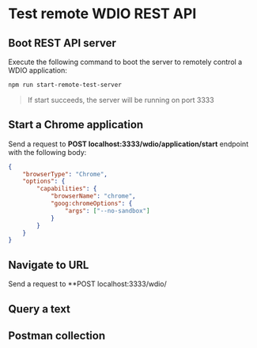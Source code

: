 # Test remote WDIO REST API

## Boot REST API server

Execute the following command to boot the server to remotely control a WDIO application:

```bash
npm run start-remote-test-server
```

> If start succeeds, the server will be running on port 3333

## Start a Chrome application

Send a request to **POST localhost:3333/wdio/application/start** endpoint with the following body:

```json
{
    "browserType": "Chrome",
    "options": {
        "capabilities": {
            "browserName": "chrome",
            "goog:chromeOptions": {
                "args": ["--no-sandbox"]
            }
        }
    }
}
```

## Navigate to URL
Send a request to **POST localhost:3333/wdio/


## Query a text


## Postman collection




